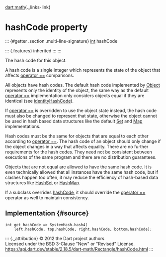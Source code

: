 [dart:math](../../dart-math/dart-math-library){._links-link}

hashCode property
=================

::: {#getter .section .multi-line-signature}
[int](../../dart-core/int-class) hashCode

::: {.features}
inherited
:::
:::

The hash code for this object.

A hash code is a single integer which represents the state of the object
that affects [operator ==](operator_equals) comparisons.

All objects have hash codes. The default hash code implemented by
[Object](../../dart-core/object-class) represents only the identity of
the object, the same way as the default [operator ==](operator_equals)
implementation only considers objects equal if they are identical (see
[identityHashCode](../../dart-core/identityhashcode)).

If [operator ==](operator_equals) is overridden to use the object state
instead, the hash code must also be changed to represent that state,
otherwise the object cannot be used in hash based data structures like
the default [Set](../../dart-core/set-class) and
[Map](../../dart-core/map-class) implementations.

Hash codes must be the same for objects that are equal to each other
according to [operator ==](operator_equals). The hash code of an object
should only change if the object changes in a way that affects equality.
There are no further requirements for the hash codes. They need not be
consistent between executions of the same program and there are no
distribution guarantees.

Objects that are not equal are allowed to have the same hash code. It is
even technically allowed that all instances have the same hash code, but
if clashes happen too often, it may reduce the efficiency of hash-based
data structures like [HashSet](../../dart-collection/hashset-class) or
[HashMap](../../dart-collection/hashmap-class).

If a subclass overrides [hashCode](hashcode), it should override the
[operator ==](operator_equals) operator as well to maintain consistency.

Implementation {#source}
--------------

``` {.language-dart data-language="dart"}
int get hashCode => SystemHash.hash4(
    left.hashCode, top.hashCode, right.hashCode, bottom.hashCode);
```

::: {._attribution}
© 2012 the Dart project authors\
Licensed under the BSD 3-Clause \"New\" or \"Revised\" License.\
<https://api.dart.dev/stable/2.18.5/dart-math/Rectangle/hashCode.html>
:::
